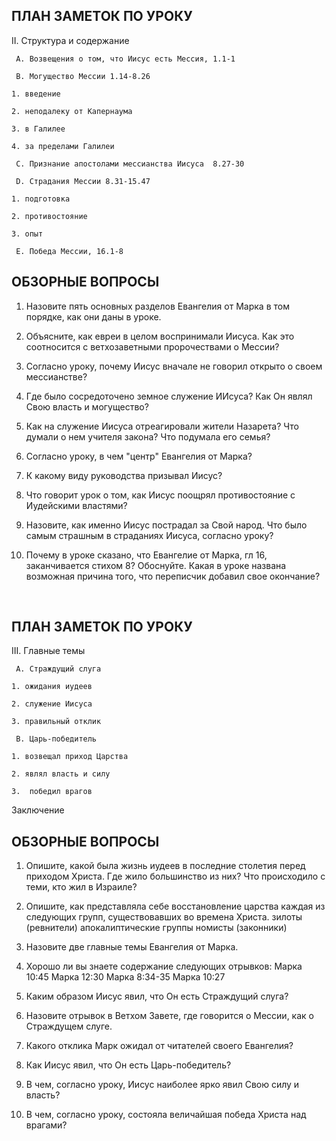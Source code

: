 ## ПЛАН ЗАМЕТОК ПО УРОКУ

II. Структура и содержание

     A. Возвещения о том, что Иисус есть Мессия, 1.1-1

     B. Могущество Мессии 1.14-8.26
 
  	1. введение

  	2. неподалеку от Капернаума

  	3. в Галилее

  	4. за пределами Галилеи

     C. Признание апостолами мессианства Иисуса  8.27-30

     D. Страдания Мессии 8.31-15.47

  	1. подготовка

  	2. противостояние

  	3. опыт

     E. Победа Мессии, 16.1-8



## ОБЗОРНЫЕ ВОПРОСЫ

1. Назовите пять основных разделов Евангелия от Марка в том порядке, как они даны в уроке.

2. Объясните, как евреи в целом воспринимали Иисуса. Как это соотносится с ветхозаветными пророчествами о Мессии?

3. Согласно уроку, почему Иисус вначале не говорил открыто о своем мессианстве? 

4. Где было сосредоточено земное служение ИИсуса? Как Он являл Свою власть и могущество?

5. Как на служение Иисуса отреагировали жители Назарета? Что думали о нем учителя закона? Что подумала его семья?

6. Согласно уроку, в чем "центр" Евангелия от Марка?

7. К какому виду руководства призывал Иисус?

8. Что говорит урок о том, как Иисус поощрял противостояние с Иудейскими властями? 

9. Назовите, как именно Иисус пострадал за Свой народ.  Что было самым страшным в страданиях Иисуса, согласно уроку?

10. Почему в уроке сказано, что Евангелие от Марка, гл 16, заканчивается стихом 8? Обоснуйте. Какая в уроке названа возможная причина того, что переписчик добавил свое окончание? 



 
## ПЛАН ЗАМЕТОК ПО УРОКУ

III. Главные темы

     A. Страждущий слуга

  	1. ожидания иудеев

  	2. служение Иисуса

  	3. правильный отклик

     B. Царь-победитель

  	1. возвещал приход Царства

  	2. являл власть и силу

  	3.  победил врагов

Заключение



## ОБЗОРНЫЕ ВОПРОСЫ

1. Опишите, какой была жизнь иудеев в последние столетия перед приходом Христа.  Где жило большинство из них? Что происходило с теми, кто жил в Израиле?

2. Опишите, как представляла себе восстановление царства каждая из следующих групп, существовавших во времена Христа.
зилоты  (ревнители)
апокалиптические группы
номисты (законники)

3. Назовите две главные темы Евангелия от Марка.

4. Хорошо ли вы знаете содержание следующих отрывков:
Марка 10:45
Марка 12:30
Марка 8:34-35
Марка 10:27

5. Каким образом Иисус явил, что Он есть Страждущий слуга?

6. Назовите отрывок в Ветхом Завете, где  говорится о Мессии, как о Страждущем слуге.

7. Какого отклика Марк ожидал от читателей своего Евангелия?

8. Как Иисус явил, что Он есть Царь-победитель?

9. В чем, согласно уроку, Иисус наиболее ярко явил Свою силу и власть?

10. В чем, согласно уроку, состояла величайшая победа Христа над врагами?

